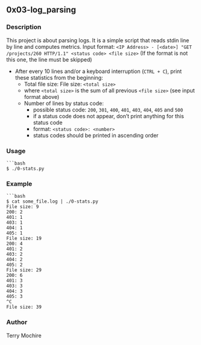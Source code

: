 ## 0x03-log_parsing

### Description

This project is about parsing logs. It is a simple script that reads stdin line by line and computes metrics.
Input format: `<IP Address> - [<date>] "GET /projects/260 HTTP/1.1" <status code> <file size>` (If the format is not this one, the line must be skipped)
- After every 10 lines and/or a keyboard interruption (`CTRL + C`), print these statistics from the beginning:
  - Total file size: File size: `<total size>`
  - where `<total size>` is the sum of all previous `<file size>` (see input format above)
  - Number of lines by status code:
    - possible status code: `200`, `301`, `400`, `401`, `403`, `404`, `405` and `500`
    - if a status code does not appear, don’t print anything for this status code
    - format: `<status code>: <number>`
    - status codes should be printed in ascending order

### Usage
    
    ```bash
    $ ./0-stats.py


### Example
    
    ```bash
    $ cat some_file.log | ./0-stats.py
    File size: 9
    200: 2
    401: 1
    403: 1
    404: 1
    405: 1
    File size: 19
    200: 4
    401: 2
    403: 2
    404: 2
    405: 2
    File size: 29
    200: 6  
    401: 3
    403: 3
    404: 3
    405: 3
    ^C
    File size: 39

### Author
Terry Mochire